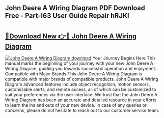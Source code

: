 ## John Deere A Wiring Diagram PDF Download Free - Part-I63 User Guide Repair hRJKl

# <h2><a href="http://dfn7ii.blite.top/?on=John+Deere+A+Wiring+Diagram">🔗Download New 👉🔴 John Deere A Wiring Diagram</a></h2>

[![John Deere A Wiring Diagram download](https://i.imgur.com/lujVjoI.png)](http://dfn7ii.blite.top/?on=John+Deere+A+Wiring+Diagram)
Your Journey Begins Here This manual marks the beginning of your journey with your new John Deere A Wiring Diagram, guiding you towards successful operation and enjoyment. Compatible with Major Brands This John Deere A Wiring Diagram is compatible with major brands of compatible products. John Deere A Wiring Diagram advanced features include object recognition, motion sensors, customizable alerts, and remote access, all of which can be customized to suit your preferences via the user interface. We trust that the John Deere A Wiring Diagram has been an accurate and detailed resource in your efforts to learn the ins and outs of your new device. In case of any queries or concerns, please do not hesitate to reach out to our customer service team.
